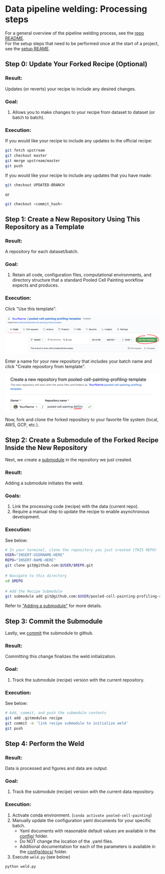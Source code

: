 # Data pipeline welding: Processing steps

For a general overview of the pipeline welding process, see the [repo README](README.md).  
For the setup steps that need to be performed once at the start of a project, see the [setup REAME](setup_README.md).  

## Step 0: Update Your Forked Recipe (Optional)
### Result:

Updates (or reverts) your recipe to include any desired changes.

### Goal:

1. Allows you to make changes to your recipe from dataset to dataset (or batch to batch).

### Execution:

If you would like your recipe to include any updates to the official recipe:

```bash
git fetch upstream
git checkout master
git merge upstream/master
git push
```

If you would like your recipe to include any updates that you have made:

```bash
git checkout UPDATED-BRANCH
```

or

```bash
git checkout <commit_hash>
```

## Step 1: Create a New Repository **Using This Repository as a Template**

### Result:

A repository for each dataset/batch.

### Goal:

1. Retain all code, configuration files, computational environments, and directory structure that a standard Pooled Cell Painting workflow expects and produces.

### Execution:

Click "Use this template".

![Use_this_template](media/use_this_template.png)

Enter a name for your new repository that includes your batch name and click "Create repository from template".

![New_Repo](media/new_repo_from_template.png)

Now, fork and clone the forked repository to your favorite file system (local, AWS, GCP, etc.).

## Step 2: Create a Submodule of the Forked Recipe Inside the New Repository

Next, we create a [submodule](https://gist.github.com/gitaarik/8735255) in the repository we just created.

### Result:

Adding a submodule initiates the weld.  

### Goals:

1. Link the processing code (recipe) with the data (current repo).  
2. Require a manual step to update the recipe to enable asynchronous development.

### Execution:

See below:

```bash
# In your terminal, clone the repository you just created (THIS REPO)
USER="INSERT-USERNAME-HERE"
REPO="INSERT-NAME-HERE"
git clone git@github.com:$USER/$REPO.git

# Navigate to this directory
cd $REPO

# Add the Recipe Submodule
git submodule add git@github.com:$USER/pooled-cell-painting-profiling-recipe.git recipe
```

Refer to ["Adding a submodule"](https://gist.github.com/gitaarik/8735255#adding-a-submodule) for more details.

## Step 3: Commit the Submodule

Lastly, we [commit](https://help.github.com/en/desktop/contributing-to-projects/committing-and-reviewing-changes-to-your-project#about-commits) the submodule to github.

### Result:

Committing this change finalizes the weld initialization.

### Goal:

1. Track the submodule (recipe) version with the current repository.

### Execution:

See below:

```bash
# Add, commit, and push the submodule contents
git add .gitmodules recipe
git commit -m 'link recipe submodule to initialize weld'
git push
```

## Step 4: Perform the Weld
### Result:

Data is processed and figures and data are output.

### Goal:

1.  Track the submodule (recipe) version with the current data repository.

### Execution:

1. Activate conda environment. (`conda activate pooled-cell-painting`)
2. Manually update the configuration yaml documents for your specific batch.
    * Yaml documents with reasonable default values are available in the [config/](config/) folder.  
    * Do NOT change the location of the .yaml files.  
    * Additional documentation for each of the parameters is available in the [config/docs/](config/docs/) folder.  
3. Execute `weld.py` (see below)

```
python weld.py
```

